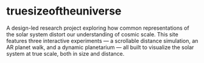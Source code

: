 # truesizeoftheuniverse
A design-led research project exploring how common representations of the solar system distort our understanding of cosmic scale. This site features three interactive experiments — a scrollable distance simulation, an AR planet walk, and a dynamic planetarium — all built to visualize the solar system at true scale, both in size and distance.
